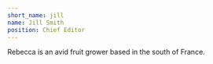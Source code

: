 ```yaml
---
short_name: jill
name: Jill Smith
position: Chief Editor
---
```

Rebecca is an avid fruit grower based in the south of France.
